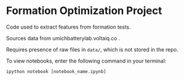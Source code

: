 # Formation Optimization Project

Code used to extract features from formation tests.

Sources data from umichbatterylab.voltaiq.co .

Requires presence of raw files in `data/`, which is not stored in the repo.

To view notebooks, enter the following command in your terminal:

```
ipython notebook [notebook_name.ipynb]
```


